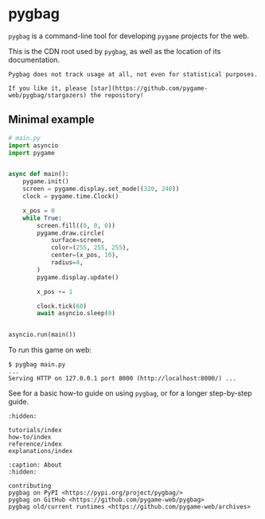 # pygbag

<!-- TODO: make work ![pygbag logo](assets/pygbag_logo.png) -->

`pygbag` is a command-line tool for developing `pygame` projects for the web.

This is the CDN root used by `pygbag`, as well as the location of its
documentation.

```{note}
Pygbag does not track usage at all, not even for statistical purposes.

If you like it, please [star](https://github.com/pygame-web/pygbag/stargazers) the repository!
```

## Minimal example

```py
# main.py
import asyncio
import pygame


async def main():
    pygame.init()
    screen = pygame.display.set_mode((320, 240))
    clock = pygame.time.Clock()

    x_pos = 0
    while True:
        screen.fill((0, 0, 0))
        pygame.draw.circle(
            surface=screen,
            color=(255, 255, 255),
            center=(x_pos, 10),
            radius=4,
        )
        pygame.display.update()

        x_pos += 1

        clock.tick(60)
        await asyncio.sleep(0)


asyncio.run(main())
```

To run this game on web:

```
$ pygbag main.py
...
Serving HTTP on 127.0.0.1 port 8000 (http://localhost:8000/) ...
```

See [](./how-to/quick-start.md) for a basic how-to guide on using `pygbag`, or
[](./tutorials/simple-game-tutorial.md) for a longer step-by-step guide.

<!-- ## (Very) important points

**<ins>Also, read the page on [making your code compatible with browser game loop](https://pygame-web.github.io/wiki/python-wasm). You will probably have to change some of your code.</ins>**


- You can add a square image file named `favicon.png` in your game's root folder
  to make Pygbag use it as the web package's favicon.

- Before packaging, adapt your code this way if you still want WAV/MP3 format on
desktop:

```py
if sys.platform == "emscripten":
    snd = pygame.mixer.Sound("sound.ogg")
else:
    snd = pygame.mixer.Sound("sound.wav") # or .WAV, .mp3, .MP3, etc.
```

- If you have heightmaps in your assets use `--no_opt` to prevent png
recompression.

- if you want to keep pixelated look whatever the device screen size is use:

```py
import sys, platform
if sys.platform == "emscripten":
    platform.window.canvas.style.imageRendering = "pixelated"
```


## Templates

There is actually nothing specific for projects except naming entry point main.py, because Python-WASM is just a web-friendly version of CPython REPL with [some added facilities](https://discuss.python.org/t/status-of-wasm-in-cpythons-main-branch/15542/12?u=pmp-p). Most desktop code will run (and continue to run) with only a few changes.

Basic structure of a game (available [here](https://github.com/pygame-web/pygbag/tree/main/test)):
```
test
├── img
│   ├── pygc.bmp
│   ├── pygc.png
│   └── tiger.svg
├── main.py
└── sfx
    └── beep.ogg
```
where `test` is the "runtime game folder", current working directory ( os.getcwd() ) or more simply  "."

Useful .gitignore additions:
```
*.wav
*.mp3
*.pyc
*.egg-info
*-pygbag.???
/build
/dist
```
But there are templates to customize runtime startup for 2D and 3D, see [templates](/wiki/pygbag/#templates)


[controlling pygbag packing and options from pygbag.ini](/wiki/pygbag-configuration)


## Coding

- [General Python-WASM](/wiki/python-wasm/)
- [With Pygbag specifically](/wiki/pygbag-code/)
- [Pygbag code examples](/wiki/pygbag-code/#pygbag-code-specificssamples)

## Adding modules

- [List of available wheels](/wiki/pkg/)
- [requesting modules](https://github.com/pygame-web/pkg-porting-wasm/issues)
- [Panda3D quickstart](https://pygame-web.github.io/wiki/pkg/panda3d)


When importing **non-stdlib** packages (for example, numpy or matplotlib), you must put their import statements at top of `main.py`. You should also add a metadata header as specified by [PEP 723](https://peps.python.org/pep-0723/), for example:

```py
# /// script
# dependencies = [
#  "pygame-ce",
#  "pyscroll",
#  "pytmx",
# ]
# ///
```
more on : https://packaging.python.org/en/latest/specifications/inline-script-metadata/#inline-script-metadata

## Debugging / Desktop Simulator

- The REPL shortcut http://localhost:8000?-i, REPL will (should) run concurrently as main.py.
- [How to enter debug mode](/wiki/pygbag-debug/)
- While working, you can access the simulator of the web loop by replacing `import asyncio` by `import pygbag.aio as asyncio` at top of main.py and run the program from the folder containing it.
- TODO: Android remote debugging via [chromium browsers series](https://developer.chrome.com/docs/devtools/remote-debugging/).
- TODO: Universal remote debugging via IRC Client or websocket using pygbag.net.
- [pygbag runtime ?](/wiki/pygbag-internals)


There's number of command line options : read Pygbag's [project description](https://pypi.org/project/pygbag/) for a more detailed overview.


**Work in progress, pull requests welcomed. Feel free to propose links to games or tutorials. Please contribute!!!**

Logo thanks to https://github.com/FinFetChannel  -->

```{toctree}
:hidden:

tutorials/index
how-to/index
reference/index
explanations/index
```

```{toctree}
:caption: About
:hidden:

contributing
pygbag on PyPI <https://pypi.org/project/pygbag/>
pygbag on GitHub <https://github.com/pygame-web/pygbag>
pygbag old/current runtimes <https://github.com/pygame-web/archives>
```
